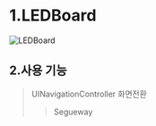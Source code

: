 # 1.LEDBoard
![LEDBoard](https://user-images.githubusercontent.com/54833831/144190435-41b03c70-89b6-4f04-a35d-fe7903ad6460.gif)

## 2.사용 기능
> UINavigationController
> 화면전환
> > Segueway
